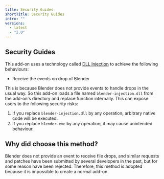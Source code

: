 ```yaml
---
title: Security Guides
shortTitle: Security Guides
intro: ""
versions:
  - latest
  - "2.0"
---
```


## Security Guides

This add-on uses a technology called [DLL Injection](https://www.wikiwand.com/en/DLL%20injection) to achieve the following behaviours:

- Receive the events on drop of Blender

This is because Blender does not provide events to handle drops in the usual way.
So this add-on loads a file named `blender-injection.dll` from the add-on's directory and replace function internally.
This can expose users to the following security risks:

1. If you replace `blender-injection.dll` by any operation, arbitrary native code will be executed.
2. If you replace `blender.exe` by any operation, it may cause unintended behaviour.

## Why did choose this method?

Blender does not provide an event to receive file drops, and similar requests and patches have been submitted by several developers in the past, but for some reason have been rejected.
Therefore, this method is adopted because it is impossible to create a normal add-on.
